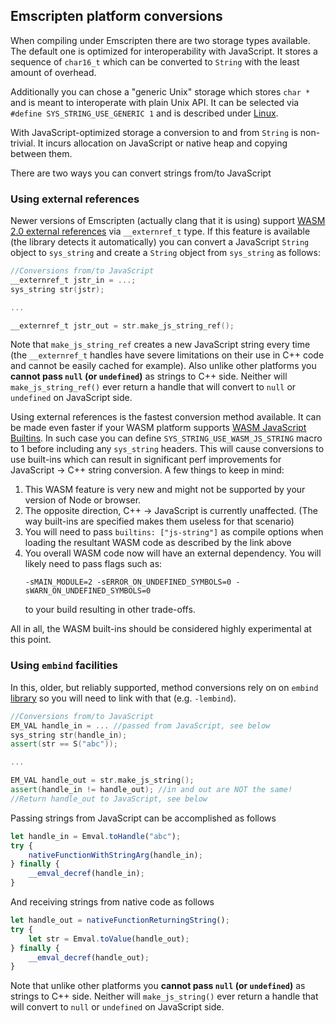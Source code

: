## Emscripten platform conversions

When compiling under Emscripten there are two storage types available. The default one is optimized for interoperability with JavaScript. It stores a sequence of `char16_t` which can be converted to `String` with the least amount of overhead. 

Additionally you can chose a "generic Unix" storage which stores `char *` and is meant to interoperate with plain Unix API. It can be selected via `#define SYS_STRING_USE_GENERIC 1` and is described under [Linux](Linux.md).

With JavaScript-optimized storage a conversion to and from `String` is non-trivial. It incurs allocation on JavaScript or native heap and copying between them.

There are two ways you can convert strings from/to JavaScript

### Using external references

Newer versions of Emscripten (actually clang that it is using) support [WASM 2.0 external references](https://github.com/WebAssembly/reference-types) via
`__externref_t` type. If this feature is available (the library detects it automatically) you can convert a JavaScript `String`
object to `sys_string` and create a `String` object from `sys_string` as follows:

```cpp
//Conversions from/to JavaScript
__externref_t jstr_in = ...;
sys_string str(jstr);

...

__externref_t jstr_out = str.make_js_string_ref();
```

Note that `make_js_string_ref` creates a new JavaScript string every time (the `__externref_t` handles have severe limitations on their use in C++ code
and cannot be easily cached for example). Also unlike other platforms you **cannot pass `null` (or `undefined`)** as strings to C++ side. Neither will `make_js_string_ref()` ever return a handle that will convert to `null` or `undefined` on JavaScript side.

Using external references is the fastest conversion method available. It can be made even faster if your WASM platform supports [WASM JavaScript Builtins](https://developer.mozilla.org/en-US/docs/WebAssembly/Guides/JavaScript_builtins). In such case you can define `SYS_STRING_USE_WASM_JS_STRING` macro to 1 before including any `sys_string` headers. This will cause conversions to use built-ins which can result in significant perf improvements for JavaScript -> C++ string conversion. A few things to keep in mind:
1. This WASM feature is very new and might not be supported by your version of Node or browser.
2. The opposite direction, C++ -> JavaScript is currently unaffected. (The way built-ins are specified makes them useless for that scenario)
3. You will need to pass `builtins: ["js-string"]` as compile options when loading the resultant WASM code as described by the link above
4. You overall WASM code now will have an external dependency. You will likely need to pass flags such as:
    ```
    -sMAIN_MODULE=2 -sERROR_ON_UNDEFINED_SYMBOLS=0 -sWARN_ON_UNDEFINED_SYMBOLS=0
    ```
   to your build resulting in other trade-offs.

All in all, the WASM built-ins should be considered highly experimental at this point.

### Using `embind` facilities

In this, older, but reliably supported, method conversions rely on on `embind` [library](https://emscripten.org/docs/porting/connecting_cpp_and_javascript/embind.html) so you will need to link with that (e.g. `-lembind`).


```cpp
//Conversions from/to JavaScript
EM_VAL handle_in = ... //passed from JavaScript, see below
sys_string str(handle_in);
assert(str == S("abc"));

...

EM_VAL handle_out = str.make_js_string();
assert(handle_in != handle_out); //in and out are NOT the same!
//Return handle_out to JavaScript, see below
```

Passing strings from JavaScript can be accomplished as follows

```javascript
let handle_in = Emval.toHandle("abc");
try {
    nativeFunctionWithStringArg(handle_in);
} finally {
    __emval_decref(handle_in);
}
```

And receiving strings from native code as follows

```javascript
let handle_out = nativeFunctionReturningString();
try {
    let str = Emval.toValue(handle_out);
} finally {
    __emval_decref(handle_out);
}
```

Note that unlike other platforms you **cannot pass `null` (or `undefined`)** as strings to C++ side. Neither will `make_js_string()` ever return a handle that will convert to `null` or `undefined` on JavaScript side.




